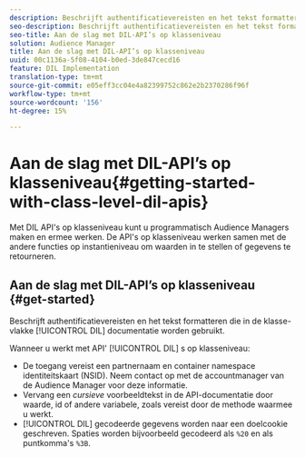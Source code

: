 ```yaml
---
description: Beschrijft authentificatievereisten en het tekst formatteren die in de klasse-vlakke documentatie worden gebruikt DIL.
seo-description: Beschrijft authentificatievereisten en het tekst formatteren die in de klasse-vlakke documentatie worden gebruikt DIL.
seo-title: Aan de slag met DIL-API’s op klasseniveau
solution: Audience Manager
title: Aan de slag met DIL-API’s op klasseniveau
uuid: 00c1136a-5f08-4104-b0ed-3de847cecd16
feature: DIL Implementation
translation-type: tm+mt
source-git-commit: e05eff3cc04e4a82399752c862e2b2370286f96f
workflow-type: tm+mt
source-wordcount: '156'
ht-degree: 15%

---
```



# Aan de slag met DIL-API’s op klasseniveau{#getting-started-with-class-level-dil-apis}

Met DIL API&#39;s op klasseniveau kunt u programmatisch Audience Managers maken en ermee werken. De API&#39;s op klasseniveau werken samen met de andere functies op instantieniveau om waarden in te stellen of gegevens te retourneren.

## Aan de slag met DIL-API’s op klasseniveau {#get-started}

Beschrijft authentificatievereisten en het tekst formatteren die in de klasse-vlakke [!UICONTROL DIL] documentatie worden gebruikt.

<!-- 

c_class_start.xml

 -->

Wanneer u werkt met API&#39; [!UICONTROL DIL] s op klasseniveau:

* De toegang vereist een partnernaam en container namespace identiteitskaart (NSID). Neem contact op met de accountmanager van de Audience Manager voor deze informatie.
* Vervang een *cursieve* voorbeeldtekst in de API-documentatie door waarde, id of andere variabele, zoals vereist door de methode waarmee u werkt.
* [!UICONTROL DIL] gecodeerde gegevens worden naar een doelcookie geschreven. Spaties worden bijvoorbeeld gecodeerd als `%20` en als puntkomma&#39;s `%3B`.

